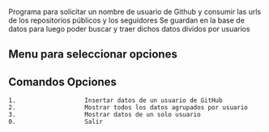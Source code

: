 Programa para solicitar un nombre de usuario de Github y consumir las urls de los repositorios públicos y los seguidores
Se guardan en la base de datos para luego poder buscar y traer dichos datos dividos por usuarios

Menu para seleccionar opciones
---------------------------------------------------------------------------------------------------------------------------
  Comandos             Opciones
---------------------------------------------------------------------------------------------------------------------------
    1.                   Insertar datos de un usuario de GitHub
    2.                   Mostrar todos los datos agrupados por usuario
    3.                   Mostrar datos de un solo usuario
    0.                   Salir
